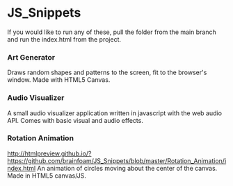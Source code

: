 # JS_Snippets
If you would like to run any of these, pull the folder from the main branch and run the index.html from the project. 

### Art Generator
Draws random shapes and patterns to the screen, fit to the browser's window. Made with HTML5 Canvas.

### Audio Visualizer
A small audio visualizer application written in javascript with the web audio API. Comes with basic visual and audio effects.

### Rotation Animation
http://htmlpreview.github.io/?https://github.com/brainfoam/JS_Snippets/blob/master/Rotation_Animation/index.html
An animation of circles moving about the center of the canvas. Made in HTML5 canvas/JS.
